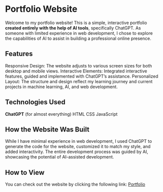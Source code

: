 # Portfolio Website
Welcome to my portfolio website! This is a simple, interactive portfolio **created entirely with the help of AI tools**, specifically ChatGPT. As someone with limited experience in web development, I chose to explore the capabilities of AI to assist in building a professional online presence.

## Features
Responsive Design: The website adjusts to various screen sizes for both desktop and mobile views.
Interactive Elements: Integrated interactive features, guided and implemented with ChatGPT’s assistance.
Personalized Layout: The structure and design reflect my learning journey and current projects in machine learning, AI, and web development.

## Technologies Used
**ChatGPT** (for almost everything)
HTML
CSS
JavaScript

## How the Website Was Built
While I have minimal experience in web development, I used ChatGPT to generate the code for the website, customized it to match my style, and added interactivity. The entire development process was guided by AI, showcasing the potential of AI-assisted development.

## How to View
You can check out the website by clicking the following link: [Portfolio](https://vishesh-kumar-singh.github.io)
